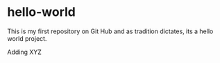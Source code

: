 hello-world
===========

This is my first repository on Git Hub and as tradition dictates, its a hello world project.

Adding XYZ
